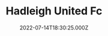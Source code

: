 ---
date: 2022-07-14T18:30:25.000Z
title: Hadleigh United Fc
latitude: 52.039936443290514
longitude: 0.953969286937028
category: checkin
---